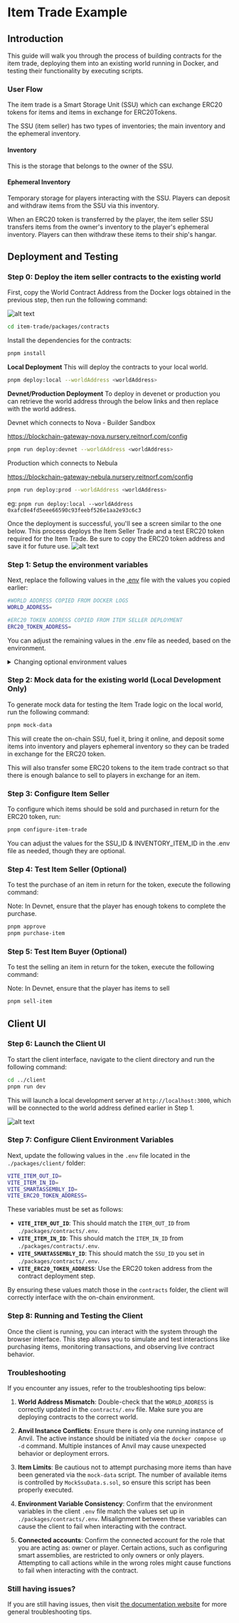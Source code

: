 # Item Trade Example

## Introduction
This guide will walk you through the process of building contracts for the item trade, deploying them into an existing world running in Docker, and testing their functionality by executing scripts. 

### User Flow
The item trade is a Smart Storage Unit (SSU) which can exchange ERC20 tokens for items and items in exchange for ERC20Tokens. 

The SSU (item seller) has two types of inventories; the main inventory and the ephemeral inventory.

#### Inventory
This is the storage that belongs to the owner of the SSU.

#### Ephemeral Inventory
Temporary storage for players interacting with the SSU. Players can deposit and withdraw items from the SSU via this inventory.

When an ERC20 token is transferred by the player, the item seller SSU transfers items from the owner's inventory to the player's ephemeral inventory. Players can then withdraw these items to their ship's hangar.

## Deployment and Testing
### Step 0: Deploy the item seller contracts to the existing world 
First, copy the World Contract Address from the Docker logs obtained in the previous step, then run the following command:

![alt text](../readme-imgs/docker_deployment.png)

```bash
cd item-trade/packages/contracts
```

Install the dependencies for the contracts:
```bash
pnpm install
```

**Local Deployment**
This will deploy the contracts to your local world.
```bash
pnpm deploy:local --worldAddress <worldAddress> 
```

**Devnet/Production Deployment**
To deploy in devenet or production you can retrieve the world address through the below links and then replace <worldAddress> with the world address. 

Devnet which connects to Nova - Builder Sandbox
 
https://blockchain-gateway-nova.nursery.reitnorf.com/config

```bash
pnpm run deploy:devnet --worldAddress <worldAddress> 
```

Production which connects to Nebula
 
https://blockchain-gateway-nebula.nursery.reitnorf.com/config 

```bash
pnpm run deploy:prod --worldAddress <worldAddress> 
```

eg: `pnpm run deploy:local --worldAddress 0xafc8e4fd5eee66590c93feebf526e1aa2e93c6c3`

Once the deployment is successful, you'll see a screen similar to the one below. This process deploys the Item Seller Trade and a test ERC20 token required for the Item Trade. Be sure to copy the ERC20 token address and save it for future use.
![alt text](./readme-imgs/deployment.png)


### Step 1: Setup the environment variables 
Next, replace the following values in the [.env](./packages/contracts/.env) file with the values you copied earlier:

```bash
#WORLD ADDRESS COPIED FROM DOCKER LOGS
WORLD_ADDRESS=

#ERC20 TOKEN ADDRESS COPIED FROM ITEM SELLER DEPLOYMENT
ERC20_TOKEN_ADDRESS=

```

You can adjust the remaining values in the .env file as needed, based on the environment.


<details markdown="block">
<summary>Changing optional environment values</summary>

### Setting item, price and payment address
You can set the item you want to sell and the item you want to buy, the address that receives payments, the price in Wei and the enforcedMultipleForItem

```bash
##### ITEM TRADE CONFIGURATION
#ITEM IN : SALT
ITEM_IN_ID=888
#ITEM OUT : LENS
ITEM_OUT_ID=999

ERC20_TOKEN_ADDRESS=0x6563b29D32AcAdEFA83214b322bDB8055c121bd9
RECEIVER_ADDRESS=0xf39Fd6e51aad88F6F4ce6aB8827279cffFb92266
##PRICE SHOULD BE IN WEI
PRICE_IN_WEI=500000000000000000
ENFORCED_ITEM_MULTIPLE=99
TOKEN_AMOUNT=275000000000000000000
```

To get the ITEM_IN_ID and ITEM_OUT_ID in devnet, you can follow these steps:

#### Step 0:
Right click your SSU, open the dapp window and copy the smart storage unit id.

> [!CAUTION]
> TODO: FINALIZE THIS SECTION.

![alt text](./readme-imgs/ssu_view.png)

#### Step 1:
Once you have your SSU ID, you can go to https://blockchain-gateway-test.nursery.reitnorf.com/smartdeployables/ssu_id (and replace ssu_id with your copied SSU ID). 

#### Step 2:
You should now have similar JSON to this. You want to get the item ID from the itemId in the storage items array and ephemeralInventoryItems array. The item ID should look something like: 

```json
"112603025077760770783264636189502217226733230421932850697496331082050661822826"
```

```json
"inventory": {
  "storageCapacity": 100000000000000,
  "usedCapacity": 490000000000,
  "storageItems": [
    {
      "typeId": 77518,
      "itemId": "112603025077760770783264636189502217226733230421932850697496331082050661822826",
      "quantity": 49,
      "name": "Lens 3X",
      "image": "https://devnet-data-ipfs-gateway.nursery.reitnorf.com/ipfs/QmcQzTvz9Z4koU8pvBJL94HxHtLoPoB9wDnuRE278AdbmA"
    }
  ],
  "ephemeralInventoryList": [
    {
      "ownerId": "0xbc07106cc909d37e36a1c3db35411805836bdf67",
      "ownerName": "skygirl",
      "storageCapacity": 1000000000000,
      "usedCapacity": 10000000000,
      "ephemeralInventoryItems": [
        {
          "typeId": 77518,
          "itemId": "112603025077760770783264636189502217226733230421932850697496331082050661822826",
          "quantity": 1,
          "name": "Lens 3X",
          "image": "https://devnet-data-ipfs-gateway.nursery.reitnorf.com/ipfs/QmcQzTvz9Z4koU8pvBJL94HxHtLoPoB9wDnuRE278AdbmA"
        }
      ]
    }
  ]
},
```

</details>


### Step 2: Mock data for the existing world **(Local Development Only)**
To generate mock data for testing the Item Trade logic on the local world, run the following command:

```bash
pnpm mock-data
```
This will create the on-chain SSU, fuel it, bring it online, and deposit some items into inventory and players ephemeral inventory so they can be traded in exchange for the ERC20 token.

This will also transfer some ERC20 tokens to the item trade contract so that there is enough balance to sell to players in exchange for an item.

### Step 3: Configure Item Seller 
To configure which items should be sold and purchased in return for the ERC20 token, run:

```bash
pnpm configure-item-trade
```

You can adjust the values for the SSU_ID & INVENTORY_ITEM_ID in the .env file as needed, though they are optional.

### Step 4: Test Item Seller (Optional)
To test the purchase of an item in return for the token, execute the following command:

Note: In Devnet, ensure that the player has enough tokens to complete the purchase.

```bash
pnpm approve
pnpm purchase-item
```

### Step 5: Test Item Buyer (Optional)
To test the selling an item in return for the token, execute the following command:

Note: In Devnet, ensure that the player has items to sell

```bash
pnpm sell-item
```

## Client UI

### Step 6: Launch the Client UI

To start the client interface, navigate to the client directory and run the following command:

```bash
cd ../client
pnpm run dev
```

This will launch a local development server at `http://localhost:3000`, which will be connected to the world address defined earlier in Step 1.

![alt text](./readme-imgs/item-trade-client.webp)

### Step 7: Configure Client Environment Variables

Next, update the following values in the `.env` file located in the `./packages/client/` folder:

```bash
VITE_ITEM_OUT_ID=
VITE_ITEM_IN_ID=
VITE_SMARTASSEMBLY_ID=
VITE_ERC20_TOKEN_ADDRESS=
```

These variables must be set as follows:

- **`VITE_ITEM_OUT_ID`**: This should match the `ITEM_OUT_ID` from `./packages/contracts/.env`.
- **`VITE_ITEM_IN_ID`**: This should match the `ITEM_IN_ID` from `./packages/contracts/.env`.
- **`VITE_SMARTASSEMBLY_ID`**: This should match the `SSU_ID` you set in `./packages/contracts/.env`.
- **`VITE_ERC20_TOKEN_ADDRESS`**: Use the ERC20 token address from the contract deployment step.

By ensuring these values match those in the `contracts` folder, the client will correctly interface with the on-chain environment.

### Step 8: Running and Testing the Client

Once the client is running, you can interact with the system through the browser interface. This step allows you to simulate and test interactions like purchasing items, monitoring transactions, and observing live contract behavior.

### Troubleshooting

If you encounter any issues, refer to the troubleshooting tips below:

1. **World Address Mismatch**: Double-check that the `WORLD_ADDRESS` is correctly updated in the `contracts/.env` file. Make sure you are deploying contracts to the correct world.
   
2. **Anvil Instance Conflicts**: Ensure there is only one running instance of Anvil. The active instance should be initiated via the `docker compose up -d` command. Multiple instances of Anvil may cause unexpected behavior or deployment errors.

3. **Item Limits**: Be cautious not to attempt purchasing more items than have been generated via the `mock-data` script. The number of available items is controlled by `MockSsuData.s.sol`, so ensure this script has been properly executed.

4. **Environment Variable Consistency**: Confirm that the environment variables in the client `.env` file match the values set up in `./packages/contracts/.env`. Misalignment between these variables can cause the client to fail when interacting with the contract.

5. **Connected accounts**: Confirm the connected account for the role that you are acting as: owner or player. Certain actions, such as configuring smart assemblies, are restricted to only owners or only players. Attempting to call actions while in the wrong roles might cause functions to fail when interacting with the contract.

### Still having issues?
If you are still having issues, then visit [the documentation website](https://docs.evefrontier.com/Troubleshooting) for more general troubleshooting tips.